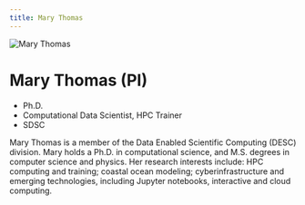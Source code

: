 ```yaml
---
title: Mary Thomas
---
```


![Mary Thomas](images/MaryThomas.jpg)
# Mary Thomas (PI)
- Ph.D.
- Computational Data Scientist, HPC Trainer
- SDSC

Mary Thomas is a member of the Data Enabled Scientific Computing (DESC) division. Mary holds a Ph.D. in computational science, and M.S. degrees in computer science and physics. Her research interests include: HPC computing and training; coastal ocean modeling; cyberinfrastructure and emerging technologies, including Jupyter notebooks, interactive and cloud computing.
